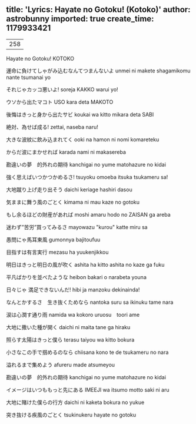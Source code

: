 title: 'Lyrics: Hayate no Gotoku! (Kotoko)'
author: astrobunny
imported: true
create_time: 1179933421
---

<table CLASS="" WIDTH="430">
<tr>
<td CLASS=""><wpg2idlightbox>258</wpg2idlightbox></td>
</tr>
</table>
Hayate no Gotoku!
KOTOKO

運命に負けてしゃがみ込むなんてつまんないよ
unmei ni makete shagamikomu nante tsumanai yo

それじゃカッコ悪いよ!
soreja KAKKO warui yo!

ウソから出たマコト
USO kara deta MAKOTO

後悔はきっと身から出たサビ
koukai wa kitto mikara deta SABI

絶対、為せば成る!
zettai, naseba naru!

大きな波紋に飲み込まれてく
ooki na hamon ni nomi komareteku

からだ波にまかせれば
karada nami ni makasereba

勘違いの夢　的外れの期待
kanchigai no yume matohazure no kidai

強く思えばいつかつかめるさ!
tsuyoku omoeba itsuka tsukameru sa!

大地蹴り上げ走り出そう
daichi keriage hashiri dasou

気ままに舞う風のごとく
kimama ni mau kaze no gotoku

もし余るほどの財産があれば
moshi amaru hodo no ZAISAN ga areba

迷わず”苦労”買ってみるさ
mayowazu "kurou" katte miru sa

愚問にゃ馬耳東風
gumonnya bajitoufuu

目指すは有言実行
mezasu ha yuukenjikkou

明日はきっと明日の風が吹く
ashita ha kitto ashita no kaze ga fuku

平凡ばかりを並べたような
heibon bakari o narabeta youna

日々じゃ 満足できないんだ!
hibi ja manzoku dekinainda!

なんとかするさ　生き抜くためなら
nantoka suru sa ikinuku tame nara

涙は心潤す通り雨
namida wa kokoro uruosu　toori ame

大地に撒いた種が開く
daichi ni maita tane ga hiraku

照らす太陽はきっと僕ら
terasu taiyou wa kitto bokura

小さなこの手で掴めるのなら
chiisana kono te de tsukameru no nara

溢れるまで集めよう
afureru made atsumeyou

勘違いの夢　的外れの期待
kanchigai no yume matohazure no kidai

イメージはいつももっと先にある
IMEEJI wa itsumo motto saki ni aru

大地に賭けた僕らの行方
daichi ni kaketa bokura no yukue

突き抜ける疾風のごとく
tsukinukeru hayate no gotoku